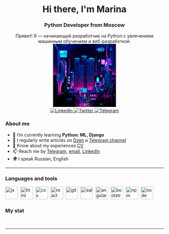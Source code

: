 <div id="header" align="center">
    <h1>Hi there, I'm Marina </h1>
    <h3>Python Developer from Moscow</h3>
Привет! Я — начинающий разработчик на Python с увлечением машинным обучением и веб-разработкой.
</div>

<div id="socials" align="center">
    <img width="200" height="200" alt="image" src="https://github.com/ironbestie/ironbestie/blob/main/prog.gif" />
    <br width="0">
    <a href="linkedin-url">
    <img src="https://img.shields.io/badge/LinkedIn-blue?style=for-the-badge&logo=linkedin&logoColor=white" alt="LinkedIn"/>
  </a>
  <a href="twitter-url">
    <img src="https://img.shields.io/badge/Twitter-blue?style=for-the-badge&logo=twitter&logoColor=white" alt="Twitter"/>
  </a>
  <a href="telegram-url">
    <img src="https://img.shields.io/badge/Telegram-blue?style=for-the-badge&logo=telegram&logoColor=white" alt="Telegram"/>
  </a>
</div>

### About me
- 🌱 I’m currently learning **Python: ML, Django**
- 📝 I regularly write articles on [Dzen](dzen-link) и [Telegram channel](telegram-channel-link)
- 📄 Know about my experiences [CV](cv-link)
- 📫 Reach me by [Telegram](telegram-link), [email](mailto:email-address), [LinkedIn](linkedin-link)
- 🌍 I speak Russian, English

---

### Languages and tools

<img src="https://cdn.jsdelivr.net/gh/devicons/devicon/icons/javascript/javascript-original.svg" title="js" width="40" height="40"/>&nbsp;
<img src="https://cdn.jsdelivr.net/gh/devicons/devicon/icons/html5/html5-original.svg" title="html" width="40" height="40"/>&nbsp;
<img src="https://cdn.jsdelivr.net/gh/devicons/devicon/icons/css3/css3-original.svg" title="css" width="40" height="40"/>&nbsp;
<img src="https://cdn.jsdelivr.net/gh/devicons/devicon/icons/react/react-original.svg" title="react" width="40" height="40"/>&nbsp;
<img src="https://cdn.jsdelivr.net/gh/devicons/devicon/icons/git/git-plain.svg" title="git" width="40" height="40"/>&nbsp;
<img src="https://cdn.jsdelivr.net/gh/devicons/devicon/icons/postgresql/postgresql-original.svg" title="sql" width="40" height="40"/>&nbsp;
<img src="https://cdn.jsdelivr.net/gh/devicons/devicon/icons/angularjs/angularjs-original.svg" title="angular" width="40" height="40"/>&nbsp;
<img src="https://cdn.jsdelivr.net/gh/devicons/devicon/icons/bootstrap/bootstrap-plain.svg" title="bootstrap" width="40" height="40"/>&nbsp;
<img src="https://cdn.jsdelivr.net/gh/devicons/devicon/icons/npm/npm-original-wordmark.svg" title="npm" width="40" height="40"/>&nbsp;
<img src="https://cdn.jsdelivr.net/gh/devicons/devicon/icons/nodejs/nodejs-original.svg" title="node" width="40" height="40"/>&nbsp;


### My stat

<div id="stat" align="center">
    <img src="https://github-profile-summary-cards.vercel.app/api/cards/profile-details?username=ironbestie&theme=flag_india" alt=""/>
    <img src="https://github-profile-summary-cards.vercel.app/api/cards/repos-per-language?username=ironbestie&theme=flag_india" alt=""/>
     <img src="https://github-profile-summary-cards.vercel.app/api/cards/stats?username=ironbestie&theme=flag_india" alt=""/>
</div>

---

